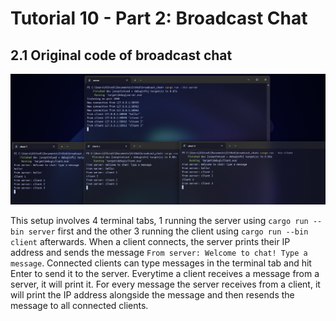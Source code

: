 # Tutorial 10 - Part 2: Broadcast Chat

## 2.1 Original code of broadcast chat

![1 Server 3 Client test run](img/server_3client.png)

This setup involves 4 terminal tabs, 1 running the server using `cargo run --bin server` first and the other 3 running the client using `cargo run --bin client` afterwards.
When a client connects, the server prints their IP address and sends the message `From server: Welcome to chat! Type a message`.
Connected clients can type messages in the terminal tab and hit Enter to send it to the server. Everytime a client receives a message from a server, it will print it.
For every message the server receives from a client, it will print the IP address alongside the message and then resends the message to all connected clients.
